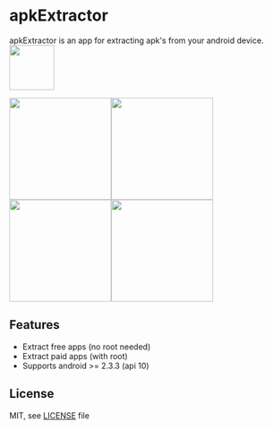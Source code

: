 # apkExtractor

apkExtractor is an app for extracting apk's from your android device.
<br>
<a href="https://f-droid.org/repository/browse/?fdid=axp.tool.apkextractor" target="_blank">
  <img src="https://f-droid.org/badge/get-it-on.png" height="80"/>
</a>

<img src=https://raw.githubusercontent.com/axxapy/apkExtractor/screenshots/screenshots/one.png width=182><img src=https://raw.githubusercontent.com/axxapy/apkExtractor/screenshots/screenshots/two.png width=182><img src=https://raw.githubusercontent.com/axxapy/apkExtractor/screenshots/screenshots/three.png width=182><img src=https://raw.githubusercontent.com/axxapy/apkExtractor/screenshots/screenshots/four.png width=182>

Features
--------

* Extract free apps (no root needed)
* Extract paid apps (with root)
* Supports android >= 2.3.3 (api 10)

License
-------
MIT, see [LICENSE](https://raw.githubusercontent.com/axxapy/apkExtractor/master/LICENSE) file
